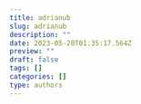 ```yaml
---
title: adrianub
slug: adrianub
description: ""
date: 2023-05-20T01:35:17.564Z
preview: ""
draft: false
tags: []
categories: []
type: authors
---
```

